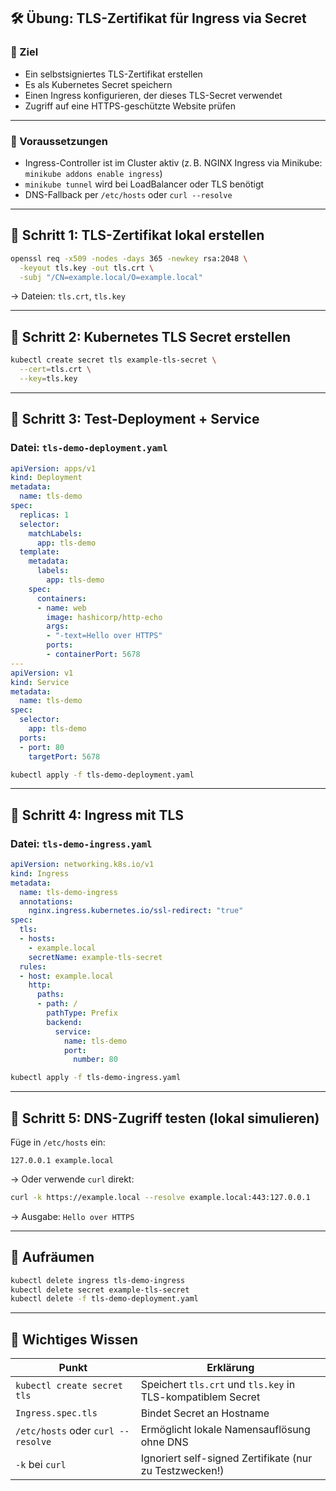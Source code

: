 
## 🛠️ **Übung: TLS-Zertifikat für Ingress via Secret**

### 🎯 Ziel

* Ein selbstsigniertes TLS-Zertifikat erstellen
* Es als Kubernetes Secret speichern
* Einen Ingress konfigurieren, der dieses TLS-Secret verwendet
* Zugriff auf eine HTTPS-geschützte Website prüfen

---

### 🔧 Voraussetzungen

* Ingress-Controller ist im Cluster aktiv (z. B. NGINX Ingress via Minikube: `minikube addons enable ingress`)
* `minikube tunnel` wird bei LoadBalancer oder TLS benötigt
* DNS-Fallback per `/etc/hosts` oder `curl --resolve`

---

## 🧩 Schritt 1: TLS-Zertifikat lokal erstellen

```bash
openssl req -x509 -nodes -days 365 -newkey rsa:2048 \
  -keyout tls.key -out tls.crt \
  -subj "/CN=example.local/O=example.local"
```

→ Dateien: `tls.crt`, `tls.key`

---

## 🧩 Schritt 2: Kubernetes TLS Secret erstellen

```bash
kubectl create secret tls example-tls-secret \
  --cert=tls.crt \
  --key=tls.key
```

---

## 🧩 Schritt 3: Test-Deployment + Service

### Datei: `tls-demo-deployment.yaml`

```yaml
apiVersion: apps/v1
kind: Deployment
metadata:
  name: tls-demo
spec:
  replicas: 1
  selector:
    matchLabels:
      app: tls-demo
  template:
    metadata:
      labels:
        app: tls-demo
    spec:
      containers:
      - name: web
        image: hashicorp/http-echo
        args:
        - "-text=Hello over HTTPS"
        ports:
        - containerPort: 5678
---
apiVersion: v1
kind: Service
metadata:
  name: tls-demo
spec:
  selector:
    app: tls-demo
  ports:
  - port: 80
    targetPort: 5678
```

```bash
kubectl apply -f tls-demo-deployment.yaml
```

---

## 🧩 Schritt 4: Ingress mit TLS

### Datei: `tls-demo-ingress.yaml`

```yaml
apiVersion: networking.k8s.io/v1
kind: Ingress
metadata:
  name: tls-demo-ingress
  annotations:
    nginx.ingress.kubernetes.io/ssl-redirect: "true"
spec:
  tls:
  - hosts:
    - example.local
    secretName: example-tls-secret
  rules:
  - host: example.local
    http:
      paths:
      - path: /
        pathType: Prefix
        backend:
          service:
            name: tls-demo
            port:
              number: 80
```

```bash
kubectl apply -f tls-demo-ingress.yaml
```

---

## 🧩 Schritt 5: DNS-Zugriff testen (lokal simulieren)

Füge in `/etc/hosts` ein:

```
127.0.0.1 example.local
```

→ Oder verwende `curl` direkt:

```bash
curl -k https://example.local --resolve example.local:443:127.0.0.1
```

→ Ausgabe:
`Hello over HTTPS`

---

## 🧹 Aufräumen

```bash
kubectl delete ingress tls-demo-ingress
kubectl delete secret example-tls-secret
kubectl delete -f tls-demo-deployment.yaml
```

---

## 🧠 Wichtiges Wissen

| Punkt                              | Erklärung                                                   |
| ---------------------------------- | ----------------------------------------------------------- |
| `kubectl create secret tls`        | Speichert `tls.crt` und `tls.key` in TLS-kompatiblem Secret |
| `Ingress.spec.tls`                 | Bindet Secret an Hostname                                   |
| `/etc/hosts` oder `curl --resolve` | Ermöglicht lokale Namensauflösung ohne DNS                  |
| `-k` bei `curl`                    | Ignoriert self-signed Zertifikate (nur zu Testzwecken!)     |

